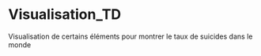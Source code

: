 # Visualisation_TD
Visualisation de certains éléments pour montrer le taux de suicides dans le monde
